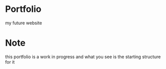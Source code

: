 # Portfolio

my future website

# Note

this portfolio is a work in progress and what you see is the starting structure for it
